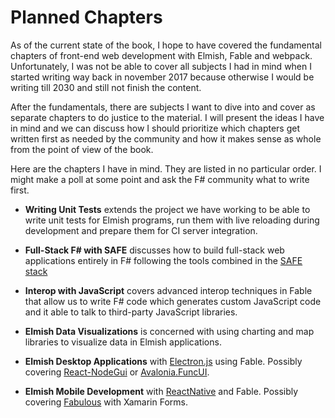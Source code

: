 # Planned Chapters

As of the current state of the book, I hope to have covered the fundamental chapters of front-end web development with Elmish, Fable and webpack. Unfortunately, I was not be able to cover all subjects I had in mind when I started writing way back in november 2017 because otherwise I would be writing till 2030 and still not finish the content.

After the fundamentals, there are subjects I want to dive into and cover as separate chapters to do justice to the material. I will present the ideas I have in mind and we can discuss how I should prioritize which chapters get written first as needed by the community and how it makes sense as whole from the point of view of the book.

Here are the chapters I have in mind. They are listed in no particular order. I might make a poll at some point and ask the F# community what to write first.

- **Writing Unit Tests** extends the project we have working to be able to write unit tests for Elmish programs, run them with live reloading during development and prepare them for CI server integration.

- **Full-Stack F# with SAFE** discusses how to build full-stack web applications entirely in F# following the tools combined in the [SAFE stack](https://safe-stack.github.io/docs/)
- **Interop with JavaScript** covers advanced interop techniques in Fable that allow us to write F# code which generates custom JavaScript code and it able to talk to third-party JavaScript libraries.
- **Elmish Data Visualizations** is concerned with using charting and map libraries to visualize data in Elmish applications.
- **Elmish Desktop Applications** with [Electron.js](https://www.electronjs.org/) using Fable. Possibly covering [React-NodeGui](https://github.com/nodegui/react-nodegui) or [Avalonia.FuncUI](https://github.com/AvaloniaCommunity/Avalonia.FuncUI).
- **Elmish Mobile Development** with [ReactNative](https://reactnative.dev/) and Fable. Possibly covering [Fabulous](https://github.com/fsprojects/Fabulous) with Xamarin Forms.